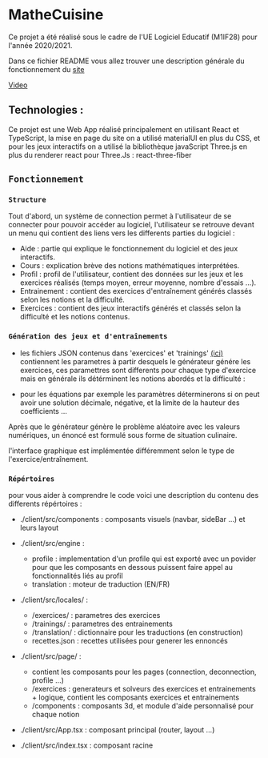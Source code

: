 # MatheCuisine
 
Ce projet a été réalisé sous le cadre de l'UE Logiciel Educatif (M1IF28) pour l'année 2020/2021.
 
Dans ce fichier README vous allez trouver une description générale du fonctionnement du [site](https://mathecuisine.nidc.fr/)

[Video](https://www.youtube.com/watch?v=A2-dO3IXjho)
 
## Technologies :
 
Ce projet est une Web App réalisé principalement en utilisant React et TypeScript, la mise en page du site on a utilisé materialUI en plus du CSS, et pour les jeux interactifs on a utilisé la bibliothèque javaScript Three.js en plus du renderer react pour Three.Js : react-three-fiber
 
## `Fonctionnement`
 
### `Structure`
 
Tout d'abord, un système de connection permet à l'utilisateur de se connecter pour pouvoir accéder au logiciel, l'utilisateur se retrouve devant un menu qui contient des liens vers les differents parties du logiciel :
 
+ Aide : partie qui explique le fonctionnement du logiciel et des jeux interactifs.
+ Cours : explication brève des notions mathématiques interprétées.
+ Profil : profil de l'utilisateur, contient des données sur les jeux et les exercices réalisés (temps moyen, erreur moyenne, nombre d'essais ...).
+ Entrainement : contient des exercices d'entraînement générés classés selon les notions et la difficulté.
+ Exercices : contient des jeux interactifs générés et classés selon la difficulté et les notions contenus.
 
### `Génération des jeux et d'entraînements`
- les fichiers JSON contenus dans 'exercices' et 'trainings' [(ici)](https://forge.univ-lyon1.fr/p1509899/mathecuisine/-/tree/master/client/src/locales) contiennent les parametres à partir desquels le générateur génére les exercices, ces paramettres sont differents pour chaque type d'exercice mais en générale ils détérminent les notions abordés et la difficulté :
+ pour les équations par exemple les paramètres déterminerons si on peut avoir une solution décimale, négative, et la limite de la hauteur des coefficients ...
 
Après que le générateur génère le problème aléatoire avec les valeurs numériques, un énoncé est formulé sous forme de situation culinaire.
 
l'interface graphique est implémentée différemment selon le type de l'exercice/entraînement.

### `Répértoires`
pour vous aider à comprendre le code voici une description du contenu des differents répértoires : 
- ./client/src/components : composants visuels (navbar, sideBar ...) et leurs layout
- ./client/src/engine : 
    - profile : implementation d'un profile qui est exporté avec un povider pour que les composants en dessous puissent faire appel au fonctionnalités liés au profil
    - translation : moteur de traduction (EN/FR)
- ./client/src/locales/ : 
    - /exercices/ : parametres des exercices
    - /trainings/ : parametres des entrainements
    - /translation/ : dictionnaire pour les traductions (en construction)
    - recettes.json : recettes utilisées pour generer les ennoncés

- ./client/src/page/ : 
    - contient les composants pour les pages (connection, deconnection, profile ...)
    - /exercices : generateurs et solveurs des exercices et entrainements + logique, contient les composants exercices et entrainements
    - /components : composants 3d, et module d'aide personnalisé pour chaque notion 
- ./client/src/App.tsx : composant principal (router, layout ...)
- ./client/src/index.tsx : composant racine

 
 


